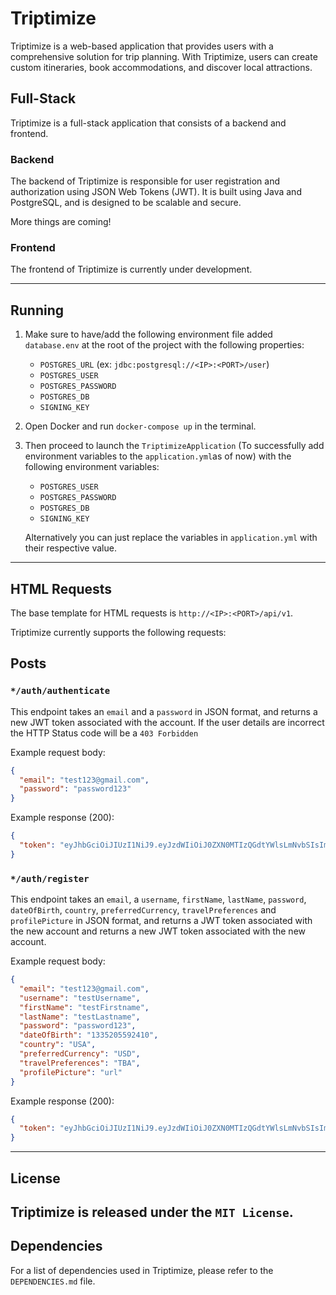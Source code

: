 # Triptimize

Triptimize is a web-based application that provides users with a comprehensive solution for trip
planning. With Triptimize, users can create custom itineraries, book accommodations, and discover
local attractions.

## Full-Stack

Triptimize is a full-stack application that consists of a backend and frontend.

### Backend

The backend of Triptimize is responsible for user registration and authorization using JSON Web
Tokens (JWT). It is built using Java and PostgreSQL, and is designed to be scalable and secure.

More things are coming!

### Frontend

The frontend of Triptimize is currently under development.

---

## Running

1. Make sure to have/add the following environment file added ``database.env`` at the root of the
   project with the following properties:
    * `POSTGRES_URL` (ex: `jdbc:postgresql://<IP>:<PORT>/user`)
    * `POSTGRES_USER`
    * `POSTGRES_PASSWORD`
    * `POSTGRES_DB`
    * `SIGNING_KEY`

2. Open Docker and run `docker-compose up` in the terminal.
3. Then proceed to launch the `TriptimizeApplication` (To successfully add environment variables to
   the `application.yml`as of now) with the following environment variables:
    * `POSTGRES_USER`
    * `POSTGRES_PASSWORD`
    * `POSTGRES_DB`
    * `SIGNING_KEY`

   Alternatively you can just replace the variables in `application.yml` with their respective
   value.

---

## HTML Requests

The base template for HTML requests is `http://<IP>:<PORT>/api/v1`.

Triptimize currently supports
the following requests:

## Posts

### `*/auth/authenticate`

This endpoint takes an `email` and a `password` in JSON format, and returns a new JWT token
associated with the account. If the user details are incorrect the HTTP Status code will be
a `403 Forbidden`

Example request body:

```json
{
  "email": "test123@gmail.com",
  "password": "password123"
}
```

Example response (200):

```json
{
  "token": "eyJhbGciOiJIUzI1NiJ9.eyJzdWIiOiJ0ZXN0MTIzQGdtYWlsLmNvbSIsImlhdCI6MTY4MzA4MDA1NCwiZXhwIjoxNjgzMDgxNDk0fQ.D4eKyTcyYc2fpOLEnA-EPqbNNGoDYDqZ3bRITzMrlZI"
}
```

### `*/auth/register`

This endpoint takes an `email`,
a `username`, `firstName`, `lastName`, `password`, `dateOfBirth`, `country`,
`preferredCurrency`, `travelPreferences` and `profilePicture` in JSON format, and returns a JWT
token associated with the new account and returns a new JWT token associated with the new account.

Example request body:

```json
{
  "email": "test123@gmail.com",
  "username": "testUsername",
  "firstName": "testFirstname",
  "lastName": "testLastname",
  "password": "password123",
  "dateOfBirth": "1335205592410",
  "country": "USA",
  "preferredCurrency": "USD",
  "travelPreferences": "TBA",
  "profilePicture": "url"
}
```

Example response (200):

```json
{
  "token": "eyJhbGciOiJIUzI1NiJ9.eyJzdWIiOiJ0ZXN0MTIzQGdtYWlsLmNvbSIsImlhdCI6MTY4MzA4MDAzOSwiZXhwIjoxNjgzMDgxNDc5fQ.ksnSCQHfv5waDqUpxTAABOost7MuwKK7sXDOwRmTyE0"
}
```

---

## License

Triptimize is released under
the `MIT License`.
---

## Dependencies

For a list of dependencies used in Triptimize, please refer to the `DEPENDENCIES.md` file.
